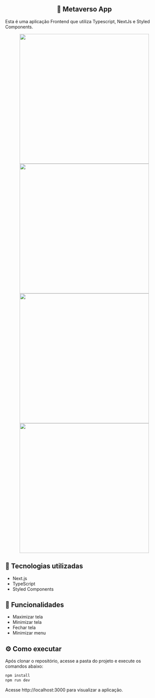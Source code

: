 <h2 align="center">
 📱 Metaverso App
</h2>

Esta é uma aplicação Frontend que utiliza Typescript, NextJs e Styled Components.


<div align="center">
  <a href="https://github.com/JosManoel">
    <img src="https://github.com/aureasiqueira1/cep/assets/89463362/22a093aa-f60a-4817-9946-8306bfcbd558" width="412px"/> 
  </a>
  <a href="https://github.com/JosManoel">
    <img src="https://github.com/aureasiqueira1/metaverso-app/assets/89463362/79c0e9c1-fbb9-4e2b-8ed0-a1b0f22953c6" width="412px"/>
  </a>
    <a href="https://github.com/JosManoel">
    <img src="https://github.com/aureasiqueira1/metaverso-app/assets/89463362/634dab6f-88e7-47b5-908e-152706b83b8f" width="412px"/> 
  </a>
  <a>
    <img src="https://github.com/aureasiqueira1/metaverso-app/assets/89463362/163c1bf2-5fe4-4314-bf38-f9f7d6bc33af" width="412px"/>
  </a>
</div>

## 🎯 Tecnologias utilizadas

- Next.js
- TypeScript
- Styled Components 

## 🚀 Funcionalidades

- Maximizar tela
- Minimizar tela
- Fechar tela
- Minimizar menu
  
## ⚙️ Como executar

Após clonar o repositório, acesse a pasta do projeto e execute os comandos abaixo:

```sh
npm install
npm run dev
```

Acesse http://localhost:3000 para visualizar a aplicação.
